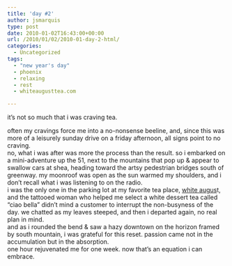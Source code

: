 ```yaml
---
title: 'day #2'
author: jsmarquis
type: post
date: 2010-01-02T16:43:00+00:00
url: /2010/01/02/2010-01-day-2-html/
categories:
  - Uncategorized
tags:
  - "new year's day"
  - phoenix
  - relaxing
  - rest
  - whiteaugusttea.com

---
```

it&#8217;s not so much that i was craving tea.

<div>
  </p> 
  
  <div>
    often my cravings force me into a no-nonsense beeline, and, since this was more of a leisurely sunday drive on a friday afternoon, all signs point to no craving.
  </div>
  
  <div>
  </div>
  
  <div>
    no, what i was after was more the process than the result. so i embarked on a mini-adventure up the 51, next to the mountains that pop up & appear to swallow cars at shea, heading toward the artsy pedestrian bridges south of greenway. my moonroof was open as the sun warmed my shoulders, and i don&#8217;t recall what i was listening to on the radio.
  </div>
  
  <div>
  </div>
  
  <div>
    i was the only one in the parking lot at my favorite tea place, <a href="http://www.whiteaugusttea.com/">white augus</a>t, and the tattooed woman who helped me select a white dessert tea called &#8220;ciao bella&#8221; didn&#8217;t mind a customer to interrupt the non-busyness of the day. we chatted as my leaves steeped, and then i departed again, no real plan in mind.
  </div>
  
  <div>
  </div>
  
  <div>
    and as i rounded the bend & saw a hazy downtown on the horizon framed by south mountain, i was grateful for this reset. passion came not in the accumulation but in the absorption.
  </div>
  
  <div>
  </div>
  
  <div>
    one hour rejuvenated me for one week. now that&#8217;s an equation i can embrace.
  </div>
  
  <div>
  </div>
</div>